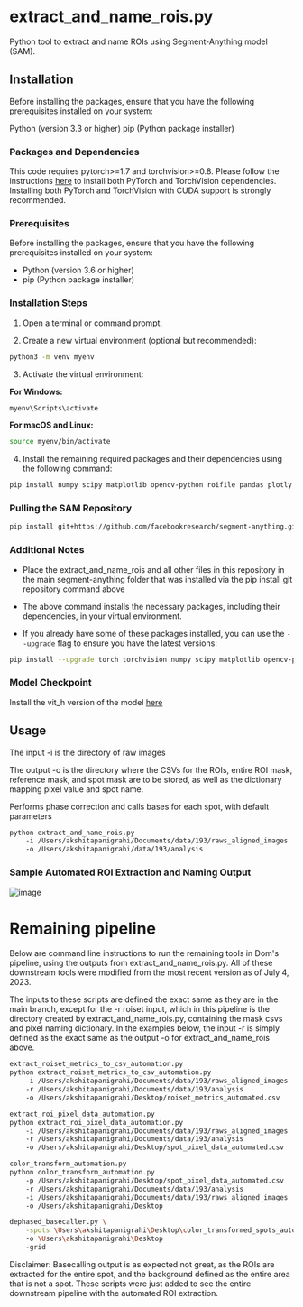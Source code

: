 # extract_and_name_rois.py

Python tool to extract and name ROIs using Segment-Anything model (SAM).

## Installation

Before installing the packages, ensure that you have the following prerequisites installed on your system:

Python (version 3.3 or higher)
pip (Python package installer)

### Packages and Dependencies

This code requires pytorch>=1.7 and torchvision>=0.8. Please follow the instructions [here](https://pytorch.org/get-started/locally/) to install both PyTorch and TorchVision dependencies. Installing both PyTorch and TorchVision with CUDA support is strongly recommended.

### Prerequisites

Before installing the packages, ensure that you have the following prerequisites installed on your system:

- Python (version 3.6 or higher)
- pip (Python package installer)

### Installation Steps

1. Open a terminal or command prompt.

2. Create a new virtual environment (optional but recommended):

```bash
python3 -m venv myenv
```

3. Activate the virtual environment:

**For Windows:**

```bash
myenv\Scripts\activate
```

**For macOS and Linux:**

```bash
source myenv/bin/activate
```

4. Install the remaining required packages and their dependencies using the following command:

```bash
pip install numpy scipy matplotlib opencv-python roifile pandas plotly scikit-learn
```

### Pulling the SAM Repository

```bash
pip install git+https://github.com/facebookresearch/segment-anything.git
```

### Additional Notes

- Place the extract_and_name_rois and all other files in this repository in the main segment-anything folder that was installed via the pip install git repository command above
- The above command installs the necessary packages, including their dependencies, in your virtual environment.

- If you already have some of these packages installed, you can use the `--upgrade` flag to ensure you have the latest versions:

```bash
pip install --upgrade torch torchvision numpy scipy matplotlib opencv-python roifile pandas plotly scikit-learn
```

### Model Checkpoint

Install the vit_h version of the model [here](https://dl.fbaipublicfiles.com/segment_anything/sam_vit_h_4b8939.pth)

## Usage

The input -i is the directory of raw images

The output -o is the directory where the CSVs for the ROIs, entire ROI mask, reference mask, and spot mask are to be stored, as well as the dictionary mapping pixel value and spot name. 

Performs phase correction and calls bases for each spot, with default parameters

```bash
python extract_and_name_rois.py 
    -i /Users/akshitapanigrahi/Documents/data/193/raws_aligned_images 
    -o /Users/akshitapanigrahi/data/193/analysis
```

### Sample Automated ROI Extraction and Naming Output

![image](https://github.com/454bio/tools_playground/assets/129779339/e224e715-ab92-4939-b2ba-c2a90833fa71)

# Remaining pipeline

Below are command line instructions to run the remaining tools in Dom's pipeline, using the outputs from extract_and_name_rois.py. All of these downstream tools were modified from the most recent version as of July 4, 2023. 

The inputs to these scripts are defined the exact same as they are in the main branch, except for the -r roiset input, which in this pipeline is the directory created by extract_and_name_rois.py, containing the mask csvs and pixel naming dictionary. In the examples below, the input -r is simply defined as the exact same as the output -o for extract_and_name_rois above. 

```bash
extract_roiset_metrics_to_csv_automation.py
python extract_roiset_metrics_to_csv_automation.py 
    -i /Users/akshitapanigrahi/Documents/data/193/raws_aligned_images 
    -r /Users/akshitapanigrahi/Documents/data/193/analysis 
    -o /Users/akshitapanigrahi/Desktop/roiset_metrics_automated.csv
```

```bash
extract_roi_pixel_data_automation.py
python extract_roi_pixel_data_automation.py 
    -i /Users/akshitapanigrahi/Documents/data/193/raws_aligned_images 
    -r /Users/akshitapanigrahi/Documents/data/193/analysis 
    -o /Users/akshitapanigrahi/Desktop/spot_pixel_data_automated.csv
```

```bash
color_transform_automation.py
python color_transform_automation.py 
    -p /Users/akshitapanigrahi/Desktop/spot_pixel_data_automated.csv 
    -r /Users/akshitapanigrahi/Documents/data/193/analysis 
    -i /Users/akshitapanigrahi/Documents/data/193/raws_aligned_images 
    -o /Users/akshitapanigrahi/Desktop
```

```bash
dephased_basecaller.py \
    -spots \Users\akshitapanigrahi\Desktop\color_transformed_spots_automated.csv
    -o \Users\akshitapanigrahi\Desktop
    -grid
```
Disclaimer: Basecalling output is as expected not great, as the ROIs are extracted for the entire spot, and the background defined as the entire area that is not a spot. These scripts were just added to see the entire downstream pipeline with the automated ROI extraction. 
